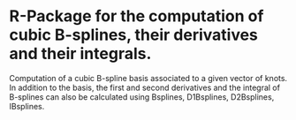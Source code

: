 # R-Package for the computation of cubic B-splines, their derivatives and their integrals.

Computation of a cubic B-spline basis associated to a given vector of knots.
In addition to the basis, the first and second derivatives and the integral of B-splines can also be calculated using
  Bsplines, D1Bsplines, D2Bsplines, IBsplines.
